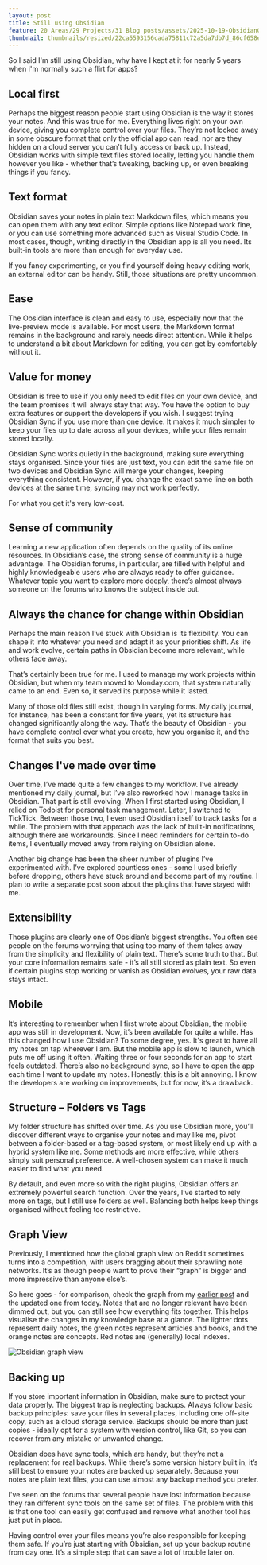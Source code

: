 ```yaml
---
layout: post
title: Still using Obsidian
feature: 20 Areas/29 Projects/31 Blog posts/assets/2025-10-19-ObsidianGraphView.png
thumbnail: thumbnails/resized/22ca5593156cada75811c72a5da7db7d_86cf658e.webp
---
```


So I said I'm still using Obsidian, why have I kept at it for nearly 5 years when I'm normally such a flirt for apps?

## Local first

Perhaps the biggest reason people start using Obsidian is the way it stores your notes. And this was true for me. Everything lives right on your own device, giving you complete control over your files. They’re not locked away in some obscure format that only the official app can read, nor are they hidden on a cloud server you can’t fully access or back up. Instead, Obsidian works with simple text files stored locally, letting you handle them however you like - whether that’s tweaking, backing up, or even breaking things if you fancy.

## Text format

Obsidian saves your notes in plain text Markdown files, which means you can open them with any text editor. Simple options like Notepad work fine, or you can use something more advanced such as Visual Studio Code. In most cases, though, writing directly in the Obsidian app is all you need. Its built-in tools are more than enough for everyday use.

If you fancy experimenting, or you find yourself doing heavy editing work, an external editor can be handy. Still, those situations are pretty uncommon.

## Ease

The Obsidian interface is clean and easy to use, especially now that the live-preview mode is available. For most users, the Markdown format remains in the background and rarely needs direct attention. While it helps to understand a bit about Markdown for editing, you can get by comfortably without it.

## Value for money

Obsidian is free to use if you only need to edit files on your own device, and the team promises it will always stay that way. You have the option to buy extra features or support the developers if you wish. I suggest trying Obsidian Sync if you use more than one device. It makes it much simpler to keep your files up to date across all your devices, while your files remain stored locally.

Obsidian Sync works quietly in the background, making sure everything stays organised. Since your files are just text, you can edit the same file on two devices and Obsidian Sync will merge your changes, keeping everything consistent. However, if you change the exact same line on both devices at the same time, syncing may not work perfectly.

For what you get it's very low-cost.

## Sense of community

Learning a new application often depends on the quality of its online resources. In Obsidian’s case, the strong sense of community is a huge advantage. The Obsidian forums, in particular, are filled with helpful and highly knowledgeable users who are always ready to offer guidance. Whatever topic you want to explore more deeply, there’s almost always someone on the forums who knows the subject inside out.

## Always the chance for change within Obsidian

Perhaps the main reason I’ve stuck with Obsidian is its flexibility. You can shape it into whatever you need and adapt it as your priorities shift. As life and work evolve, certain paths in Obsidian become more relevant, while others fade away.

That’s certainly been true for me. I used to manage my work projects within Obsidian, but when my team moved to Monday.com, that system naturally came to an end. Even so, it served its purpose while it lasted.

Many of those old files still exist, though in varying forms. My daily journal, for instance, has been a constant for five years, yet its structure has changed significantly along the way. That’s the beauty of Obsidian - you have complete control over what you create, how you organise it, and the format that suits you best.

## Changes I've made over time

Over time, I’ve made quite a few changes to my workflow. I’ve already mentioned my daily journal, but I’ve also reworked how I manage tasks in Obsidian. That part is still evolving. When I first started using Obsidian, I relied on Todoist for personal task management. Later, I switched to TickTick. Between those two, I even used Obsidian itself to track tasks for a while. The problem with that approach was the lack of built-in notifications, although there are workarounds. Since I need reminders for certain to-do items, I eventually moved away from relying on Obsidian alone.

Another big change has been the sheer number of plugins I’ve experimented with. I’ve explored countless ones - some I used briefly before dropping, others have stuck around and become part of my routine. I plan to write a separate post soon about the plugins that have stayed with me.

## Extensibility

Those plugins are clearly one of Obsidian’s biggest strengths. You often see people on the forums worrying that using too many of them takes away from the simplicity and flexibility of plain text. There’s some truth to that. But your core information remains safe -  it’s all still stored as plain text. So even if certain plugins stop working or vanish as Obsidian evolves, your raw data stays intact.

## Mobile

It’s interesting to remember when I first wrote about Obsidian, the mobile app was still in development. Now, it’s been available for quite a while. Has this changed how I use Obsidian? To some degree, yes. It's great to have all my notes on tap wherever I am. But the mobile app is slow to launch, which puts me off using it often. Waiting three or four seconds for an app to start feels outdated. There’s also no background sync, so I have to open the app each time I want to update my notes. Honestly, this is a bit annoying. I know the developers are working on improvements, but for now, it’s a drawback.

## Structure – Folders vs Tags

My folder structure has shifted over time. As you use Obsidian more, you’ll discover different ways to organise your notes and may like me, pivot between a folder-based or a tag-based system, or most likely end up with a hybrid system like me. Some methods are more effective, while others simply suit personal preference. A well-chosen system can make it much easier to find what you need.

By default, and even more so with the right plugins, Obsidian offers an extremely powerful search function. Over the years, I’ve started to rely more on tags, but I still use folders as well. Balancing both helps keep things organised without feeling too restrictive.

## Graph View

Previously, I mentioned how the global graph view on Reddit sometimes turns into a competition, with users bragging about their sprawling note networks. It’s as though people want to prove their “graph” is bigger and more impressive than anyone else’s.

So here goes - for comparison, check the graph from my [earlier post](2021-02-13-using-obsidian) and the updated one from today. Notes that are no longer relevant have been dimmed out, but you can still see how everything fits together. This helps visualise the changes in my knowledge base at a glance. The lighter dots represent daily notes, the green notes represent articles and books, and the orange notes are concepts. Red notes are (generally) local indexes.

![Obsidian graph view](2025-10-19-ObsidianGraphView.png)

## Backing up

If you store important information in Obsidian, make sure to protect your data properly. The biggest trap is neglecting backups. Always follow basic backup principles: save your files in several places, including one off-site copy, such as a cloud storage service. Backups should be more than just copies - ideally opt for a system with version control, like Git, so you can recover from any mistake or unwanted change.

Obsidian does have sync tools, which are handy, but they’re not a replacement for real backups. While there’s some version history built in, it’s still best to ensure your notes are backed up separately. Because your notes are plain text files, you can use almost any backup method you prefer.

I've seen on the forums that several people have lost information because they ran different sync tools on the same set of files. The problem with this is that one tool can easily get confused and remove what another tool has just put in place.

Having control over your files means you’re also responsible for keeping them safe. If you’re just starting with Obsidian, set up your backup routine from day one. It’s a simple step that can save a lot of trouble later on.
